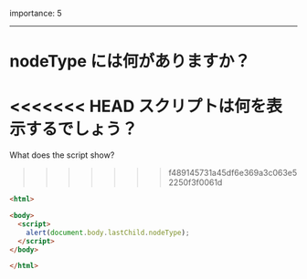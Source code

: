 importance: 5

---

# nodeType には何がありますか？

<<<<<<< HEAD
スクリプトは何を表示するでしょう？
=======
What does the script show?
>>>>>>> f489145731a45df6e369a3c063e52250f3f0061d

```html
<html>

<body>
  <script>
    alert(document.body.lastChild.nodeType);
  </script>
</body>

</html>
```

